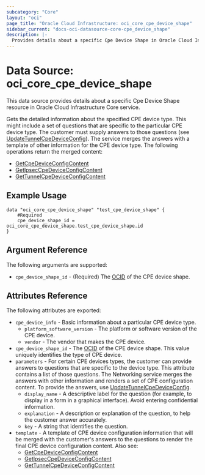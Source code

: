 ```yaml
---
subcategory: "Core"
layout: "oci"
page_title: "Oracle Cloud Infrastructure: oci_core_cpe_device_shape"
sidebar_current: "docs-oci-datasource-core-cpe_device_shape"
description: |-
  Provides details about a specific Cpe Device Shape in Oracle Cloud Infrastructure Core service
---
```


# Data Source: oci_core_cpe_device_shape
This data source provides details about a specific Cpe Device Shape resource in Oracle Cloud Infrastructure Core service.

Gets the detailed information about the specified CPE device type. This might include a set of questions
that are specific to the particular CPE device type. The customer must supply answers to those questions
(see [UpdateTunnelCpeDeviceConfig](https://docs.cloud.oracle.com/iaas/api/#/en/iaas/20160918/TunnelCpeDeviceConfig/UpdateTunnelCpeDeviceConfig)).
The service merges the answers with a template of other information for the CPE device type. The following
operations return the merged content:

  * [GetCpeDeviceConfigContent](https://docs.cloud.oracle.com/iaas/api/#/en/iaas/20160918/Cpe/GetCpeDeviceConfigContent)
  * [GetIpsecCpeDeviceConfigContent](https://docs.cloud.oracle.com/iaas/api/#/en/iaas/20160918/IPSecConnection/GetIpsecCpeDeviceConfigContent)
  * [GetTunnelCpeDeviceConfigContent](https://docs.cloud.oracle.com/iaas/api/#/en/iaas/20160918/TunnelCpeDeviceConfig/GetTunnelCpeDeviceConfigContent)


## Example Usage

```hcl
data "oci_core_cpe_device_shape" "test_cpe_device_shape" {
	#Required
	cpe_device_shape_id = oci_core_cpe_device_shape.test_cpe_device_shape.id
}
```

## Argument Reference

The following arguments are supported:

* `cpe_device_shape_id` - (Required) The [OCID](https://docs.cloud.oracle.com/iaas/Content/General/Concepts/identifiers.htm) of the CPE device shape.


## Attributes Reference

The following attributes are exported:

* `cpe_device_info` - Basic information about a particular CPE device type.
	* `platform_software_version` - The platform or software version of the CPE device.
	* `vendor` - The vendor that makes the CPE device.
* `cpe_device_shape_id` - The [OCID](https://docs.cloud.oracle.com/iaas/Content/General/Concepts/identifiers.htm) of the CPE device shape. This value uniquely identifies the type of CPE device. 
* `parameters` - For certain CPE devices types, the customer can provide answers to questions that are specific to the device type. This attribute contains a list of those questions. The Networking service merges the answers with other information and renders a set of CPE configuration content. To provide the answers, use [UpdateTunnelCpeDeviceConfig](https://docs.cloud.oracle.com/iaas/api/#/en/iaas/20160918/TunnelCpeDeviceConfig/UpdateTunnelCpeDeviceConfig). 
	* `display_name` - A descriptive label for the question (for example, to display in a form in a graphical interface). Avoid entering confidential information. 
	* `explanation` - A description or explanation of the question, to help the customer answer accurately. 
	* `key` - A string that identifies the question. 
* `template` - A template of CPE device configuration information that will be merged with the customer's answers to the questions to render the final CPE device configuration content. Also see:
	* [GetCpeDeviceConfigContent](https://docs.cloud.oracle.com/iaas/api/#/en/iaas/20160918/Cpe/GetCpeDeviceConfigContent)
	* [GetIpsecCpeDeviceConfigContent](https://docs.cloud.oracle.com/iaas/api/#/en/iaas/20160918/IPSecConnection/GetIpsecCpeDeviceConfigContent)
	* [GetTunnelCpeDeviceConfigContent](https://docs.cloud.oracle.com/iaas/api/#/en/iaas/20160918/TunnelCpeDeviceConfig/GetTunnelCpeDeviceConfigContent) 

